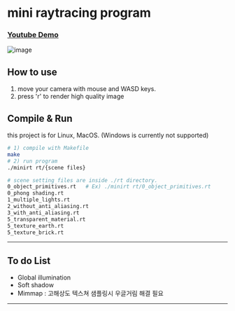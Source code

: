 # mini raytracing program
### [Youtube Demo](https://youtu.be/XQrXe9Lo69E)

![image](https://github.com/kimminkyeu/RayTracer/assets/60287070/110d4c03-6a4b-4db1-aa1d-c3ae24ee840c)

## How to use
1. move your camera with mouse and WASD keys.
2. press 'r' to render high quality image

## Compile & Run
this project is for Linux, MacOS. (Windows is currently not supported)

```bash
# 1) compile with Makefile
make
# 2) run program
./minirt rt/{scene files}

# scene setting files are inside ./rt directory.
0_object_primitives.rt   # Ex) ./minirt rt/0_object_primitives.rt
0_phong shading.rt
1_multiple_lights.rt
2_without_anti_aliasing.rt
3_with_anti_aliasing.rt
5_transparent_material.rt
5_texture_earth.rt
5_texture_brick.rt
```


---
## To do List
- Global illumination
- Soft shadow
- Mimmap : 고해상도 텍스쳐 샘플링시 우글거림 해결 필요

---
